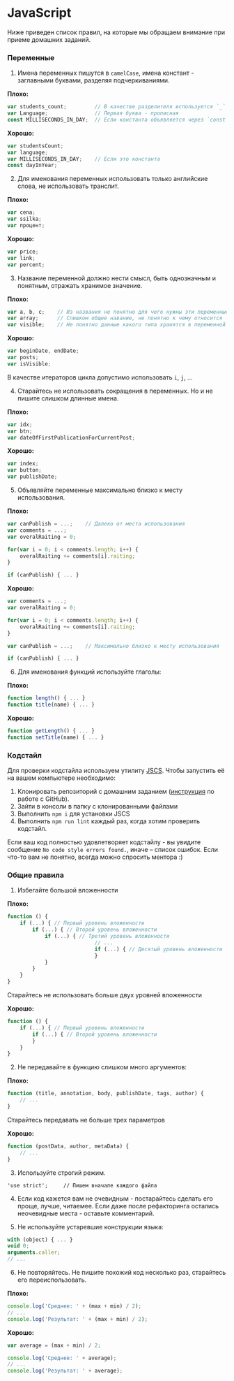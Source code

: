 # JavaScript
Ниже приведен список правил, на которые мы обращаем внимание при приеме домашних заданий.

### Переменные
1. Имена переменных пишутся в `camelCase`, имена констант - заглавными буквами, разделяя подчеркиваниями.
  
  __Плохо:__
  ``` javascript
  var students_count;         // В качестве разделителя используется `_`
  var Language;               // Первая буква - прописная
  const MILLISECONDS_IN_DAY;  // Если константа объявляется через `const` пишем в `camelCase`
  ```

  __Хорошо:__
  ``` javascript
  var studentsCount;
  var language;
  var MILLISECONDS_IN_DAY;    // Если это константа
  const dayInYear;
  ```

2. Для именования переменных использовать только английские слова, не использовать транслит.
  
  __Плохо:__
  ``` javascript
  var cena;
  var ssilka;
  var процент;
  ```

  __Хорошо:__
  ``` javascript
  var price;
  var link;
  var percent;
  ```

3. Название переменной должно нести смысл, быть однозначным и понятным, отражать хранимое значение.
  
  __Плохо:__
  ``` javascript
  var a, b, c;    // Из названия не понятно для чего нужны эти переменные
  var array;      // Слишком общее навание, не понятно к чему относится
  var visible;    // Не понятно данные какого типа хранятся в переменной
  ```

  __Хорошо:__
  ``` javascript
  var beginDate, endDate;
  var posts;
  var isVisible;
  ```
  В качестве итераторов цикла допустимо использовать `i`, `j`, ...

4. Старайтесь не использовать сокращения в переменных. Но и не пишите слишком длинные имена.
  
  __Плохо:__
  ``` javascript
  var idx;
  var btn;
  var dateOfFirstPublicationForCurrentPost;
  ```

  __Хорошо:__
  ``` javascript
  var index;
  var button;
  var publishDate;
  ```

5. Объявляйте переменные максимально близко к месту использования.
  
  __Плохо:__
  ``` javascript
  var canPublish = ...;    // Далеко от места использования 
  var comments = ...;
  var overalRaiting = 0;

  for(var i = 0; i < comments.length; i++) { 
      overalRaiting += comments[i].raiting;
  }

  if (canPublish) { ... }
  ```

  __Хорошо:__
  ``` javascript
  var comments = ...;
  var overalRaiting = 0;

  for(var i = 0; i < comments.length; i++) { 
      overalRaiting += comments[i].raiting;
  }

  var canPublish = ...;    // Максимально близко к месту использования

  if (canPublish) { ... }
  ```
6. Для именования функций используйте глаголы:
  
  __Плохо:__
  ``` javascript
  function length() { ... }
  function title(name) { ... }
  ```

  __Хорошо:__
  ``` javascript
  function getLength() { ... }
  function setTitle(name) { ... }
  ```

### Кодстайл
Для проверки кодстайла используем утилиту [JSCS](https://github.com/jscs-dev/node-jscs). Чтобы запустить её на вашем компьютере
необходимо:
  1. Клонировать репозиторий с домашним заданием ([инструкция](https://github.com/urfu-2015/guides/blob/master/how-to-pull-request.md) по работе с GitHub).
  2. Зайти в консоли в папку с клонированными файлами
  3. Выполнить `npm i` для установки JSCS
  4. Выполнить `npm run lint` каждый раз, когда хотим проверить кодстайл.

Если ваш код полностью удовлетворяет кодстайлу - вы увидите сообщение `No code style errors found.`, иначе – список ошибок.
Если что-то вам не понятно, всегда можно спросить ментора :)

### Общие правила
1. Избегайте большой вложенности
  
  __Плохо:__
  ``` javascript
  function () {
      if (...) { // Первый уровень вложенности
          if (...) { // Второй уровень вложенности
              if (...) { // Третий уровень вложенности
                              // ...
                              if (...) { // Десятый уровень вложенности
                              }
              }
          }
      }
  }
  ```
  
  Старайтесь не использовать больше двух уровней вложенности
  
  __Хорошо:__
  ``` javascript
  function () {
      if (...) { // Первый уровень вложенности
          if (...) { // Второй уровень вложенности
          }
      }
  }
  ```
2. Не передавайте в функцию слишком много аргументов:
  
  __Плохо:__
  ``` javascript
  function (title, annotation, body, publishDate, tags, author) {
      // ...
  }
  ```
  
  Старайтесь передавать не больше трех параметров
  
  __Хорошо:__
  ``` javascript
  function (postData, author, metaData) {
      // ...
  }
  ```
3. Используйте строгий режим.

  ```
  'use strict';     // Пишем вначале каждого файла
  ```
4. Если код кажется вам не очевидным - постарайтесь сделать его проще, лучше, читаемее. 
  Если даже после рефакторинга остались неочевидные места - оставьте комментарий.

5. Не используйте устаревшие конструкции языка:
  ``` javascript
  with (object) { ... }
  void 0;
  arguments.caller;
  // ...
  ```

6. Не повторяйтесь. Не пишите похожий код несколько раз, старайтесь его переиспользовать.

  __Плохо:__
  ``` javascript
  console.log('Среднее: ' + (max + min) / 2);
  // ...
  console.log('Результат: ' + (max + min) / 2);
  ```
  
  __Хорошо:__
  ``` javascript
  var average = (max + min) / 2;

  console.log('Среднее: ' + average);
  // ...
  console.log('Результат: ' + average);
  ```
